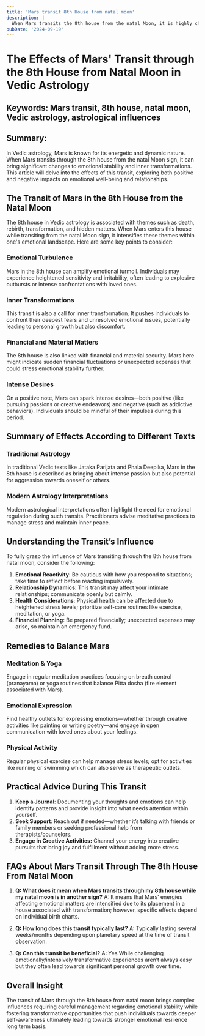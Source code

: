 ```yaml
---
title: 'Mars transit 8th House from natal moon'
description: |
  When Mars transits the 8th house from the natal Moon, it is highly challenging, causing health issues, financial losses, and potential dangers. The individual may experience humiliation, mental distress, and difficulties in their personal and professional life.
pubDate: '2024-09-19'
---
```


# The Effects of Mars' Transit through the 8th House from Natal Moon in Vedic Astrology

## Keywords: Mars transit, 8th house, natal moon, Vedic astrology, astrological influences

## Summary:
In Vedic astrology, Mars is known for its energetic and dynamic nature. When Mars transits through the 8th house from the natal Moon sign, it can bring significant changes to emotional stability and inner transformations. This article will delve into the effects of this transit, exploring both positive and negative impacts on emotional well-being and relationships.

## The Transit of Mars in the 8th House from the Natal Moon

The 8th house in Vedic astrology is associated with themes such as death, rebirth, transformation, and hidden matters. When Mars enters this house while transiting from the natal Moon sign, it intensifies these themes within one's emotional landscape. Here are some key points to consider:

### Emotional Turbulence
Mars in the 8th house can amplify emotional turmoil. Individuals may experience heightened sensitivity and irritability, often leading to explosive outbursts or intense confrontations with loved ones.

### Inner Transformations
This transit is also a call for inner transformation. It pushes individuals to confront their deepest fears and unresolved emotional issues, potentially leading to personal growth but also discomfort.

### Financial and Material Matters
The 8th house is also linked with financial and material security. Mars here might indicate sudden financial fluctuations or unexpected expenses that could stress emotional stability further.

### Intense Desires
On a positive note, Mars can spark intense desires—both positive (like pursuing passions or creative endeavors) and negative (such as addictive behaviors). Individuals should be mindful of their impulses during this period.

## Summary of Effects According to Different Texts

### Traditional Astrology
In traditional Vedic texts like Jataka Parijata and Phala Deepika, Mars in the 8th house is described as bringing about intense passion but also potential for aggression towards oneself or others.

### Modern Astrology Interpretations
Modern astrological interpretations often highlight the need for emotional regulation during such transits. Practitioners advise meditative practices to manage stress and maintain inner peace.

## Understanding the Transit’s Influence

To fully grasp the influence of Mars transiting through the 8th house from natal moon, consider the following:

1. **Emotional Reactivity**: Be cautious with how you respond to situations; take time to reflect before reacting impulsively.
2. **Relationship Dynamics**: This transit may affect your intimate relationships; communicate openly but calmly.
3. **Health Considerations**: Physical health can be affected due to heightened stress levels; prioritize self-care routines like exercise, meditation, or yoga.
4. **Financial Planning**: Be prepared financially; unexpected expenses may arise, so maintain an emergency fund.

## Remedies to Balance Mars

### Meditation & Yoga
Engage in regular meditation practices focusing on breath control (pranayama) or yoga routines that balance Pitta dosha (fire element associated with Mars).

### Emotional Expression
Find healthy outlets for expressing emotions—whether through creative activities like painting or writing poetry—and engage in open communication with loved ones about your feelings.

### Physical Activity
Regular physical exercise can help manage stress levels; opt for activities like running or swimming which can also serve as therapeutic outlets.

## Practical Advice During This Transit

1. **Keep a Journal**: Documenting your thoughts and emotions can help identify patterns and provide insight into what needs attention within yourself.
2. **Seek Support**: Reach out if needed—whether it’s talking with friends or family members or seeking professional help from therapists/counselors.
3. **Engage in Creative Activities:** Channel your energy into creative pursuits that bring joy and fulfillment without adding more stress.

## FAQs About Mars Transit Through The 8th House From Natal Moon

1. **Q: What does it mean when Mars transits through my 8th house while my natal moon is in another sign?**
   A: It means that Mars’ energies affecting emotional matters are intensified due to its placement in a house associated with transformation; however, specific effects depend on individual birth charts.

2. **Q: How long does this transit typically last?**
   A: Typically lasting several weeks/months depending upon planetary speed at the time of transit observation.

3. **Q: Can this transit be beneficial?**
   A: Yes While challenging emotionally/intensively transformative experiences aren’t always easy but they often lead towards significant personal growth over time.


## Overall Insight

The transit of Mars through the 8th house from natal moon brings complex influences requiring careful management regarding emotional stability while fostering transformative opportunities that push individuals towards deeper self-awareness ultimately leading towards stronger emotional resilience long term basis.



